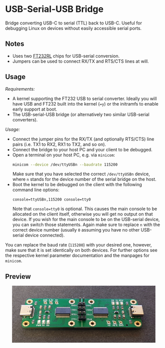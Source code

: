 # USB-Serial-USB Bridge

Bridge converting USB-C to serial (TTL) back to USB-C.
Useful for debugging Linux on devices without easily accessible serial ports.


## Notes

- Uses two [FT232RL](https://ftdichip.com/products/ft232rl/) chips for USB-serial conversion.
- Jumpers can be used to connect RX/TX and RTS/CTS lines at will.


## Usage

_Requirements:_

- A kernel supporting the FT232 USB to serial converter.
  Ideally you will have USB and FT232 built into the kernel (`=y`) or the initramfs to enable early support at boot.
- The USB-serial-USB bridge (or alternatively two similar USB-serial converters).

_Usage:_

- Connect the jumper pins for the RX/TX (and optionally RTS/CTS) line pairs (i.e. TX1 to RX2, RX1 to TX2, and so on).
- Connect the bridge to your host PC and your client to be debugged.
- Open a terminal on your host PC, e.g. via `minicom`:
  ```sh
  minicom --device /dev/ttyUSBn --baudrate 115200
  ```
  Make sure that you have selected the correct `/dev/ttyUSBn` device, where `n` stands for the device number of the serial bridge on the host.
- Boot the kernel to be debugged on the client with the following command line options:
  ```
  console=ttyUSBn,115200 console=tty0
  ```
  Note that `console=tty0` is optional.
  This causes the main console to be allocated on the client itself, otherwise you will get no output on that device.
  If you wish for the main console to be on the USB-serial device, you can switch those statements.
  Again make sure to replace `n` with the correct device number (usually `0` assuming you have no other USB-serial device connected).

You can replace the baud rate (`115200`) with your desired one, however, make sure that it is set identically on both devices.
For further options see the respective kernel parameter documentation and the manpages for `minicom`.


## Preview

<p align="center">
  <img width="460" src="preview.jpg">
</p>

